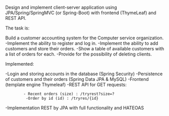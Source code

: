 Design and implement client-server application using JPA/Spring/SpringMVC (or Spring-Boot) with frontend (ThymeLeaf) and REST API.

The task is:

Build a customer accounting system for the Computer service organization. 
-Implement the ability to register and log in.
-Implement the ability to add customers and store their orders.
-Show a table of available customers with a list of orders for each. 
-Provide for the possibility of deleting clients.

Implemented:

-Login and storing accounts in the database (Spring Security)
-Persistence of customers and their orders (Spring Data JPA & MySQL)
-Frontend (template engine Thymeleaf)
-REST API for GET requests:

			- Recent orders (size) : /tryrest?size=?
			 -Order by id (id) : /tryres/{id}
       
-Implementation REST by JPA with full functionality and HATEOAS
